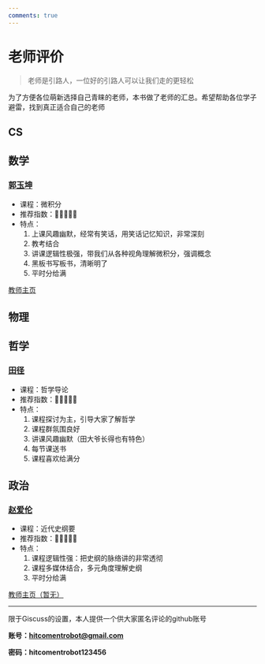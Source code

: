 ```yaml
---
comments: true
---
```


# **老师评价**

> 老师是引路人，一位好的引路人可以让我们走的更轻松

为了方便各位萌新选择自己青睐的老师，本书做了老师的汇总。希望帮助各位学子避雷，找到真正适合自己的老师

## **CS**

## **数学**

### **[郭玉坤](https://homepage.hit.edu.cn/guoyukun?lang=zh)**
- 课程：微积分
- 推荐指数：🌟🌟🌟🌟🌟
- 特点：
    1.  上课风趣幽默，经常有笑话，用笑话记忆知识，非常深刻
    2.  教考结合
    3.  讲课逻辑性极强，带我们从各种视角理解微积分，强调概念
    4.  黑板书写板书，清晰明了
    5.  平时分给满

[教师主页](https://homepage.hit.edu.cn/guoyukun?lang=zh)

## **物理**

## **哲学**

### **[田径]()**
- 课程：哲学导论
- 推荐指数：🌟🌟🌟🌟🌟
- 特点：
    1.  课程探讨为主，引导大家了解哲学
    2.  课程群氛围良好
    3.  讲课风趣幽默（田大爷长得也有特色）
    4.  每节课送书
    5.  课程喜欢给满分

## **政治**

### **[赵爱伦]()**
- 课程：近代史纲要
- 推荐指数：🌟🌟🌟🌟🌟
- 特点：
    1.  课程逻辑性强：把史纲的脉络讲的非常透彻
    2.  课程多媒体结合，多元角度理解史纲
    3.  平时分给满

[教师主页（暂无）]()

***

限于Giscuss的设置，本人提供一个供大家匿名评论的github账号

**账号：hitcomentrobot@gmail.com**

**密码：hitcomentrobot123456**